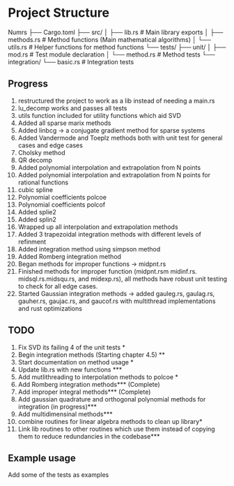 # Project Structure

Numrs
├── Cargo.toml
├── src/
│   ├── lib.rs          # Main library exports
│   ├── methods.rs      # Method functions (Main mathematical algorithms)
│   └── utils.rs        # Helper functions for method functions
└── tests/
    ├── unit/
    │   ├── mod.rs      # Test module declaration
    │   └── method.rs   # Method tests
    └── integration/
        └── basic.rs    # Integration tests
## Progress
1. restructured the project to work as a lib instead of needing a main.rs 
2. lu_decomp works and passes all tests
3. utils function included for utility functions which aid SVD
4. Added all sparse marix methods
5. Added linbcg -> a conjugate gradient method for sparse systems
6. Added Vandermode and Toeplz methods both with unit test for general cases and edge cases
7. Cholsky method
8. QR decomp
9. Added polynomial interpolation and extrapolation from N points
10. Added polynomial interpolation and extrapolation from N points for rational functions
11. cubic spline
12. Polynomial coefficients polcoe
13. Polynomial coefficients polcof
14. Added splie2
15. Added splin2
16. Wrapped up all interpolation and extrapolation methods
17. Added 3 trapezoidal integration methods with different levels of refinment
18. Added integration method using simpson method
19. Added Romberg integration method
20. Began methods for improper functions -> midpnt.rs
21. Finished methods for improper function (midpnt.rsm midinf.rs. midsql.rs.midsqu.rs, and midexp.rs), all methods have robust unit testing to check for all edge cases.
22. Started Gaussian integration methods -> added gauleg.rs, gaulag.rs, gauher.rs, gaujac.rs, and gaucof.rs with multithread implementations and rust optimizations
## TODO 
1. Fix SVD its failing 4 of the unit tests *
2. Begin integration methods (Starting chapter 4.5) **
3. Start documentation on method usage *
4. Update lib.rs with new functions ***
5. Add mutlithreading to interpolation methods to polcoe *
6. Add Romberg integration methods*** (Complete)
7. Add improper integral methods*** (Complete)
8. Add gaussian quadrature and orthogonal polynomial methods for integration (in progress)***
9. Add multidimensinal methods***
10. combine routines for linear algebra methods to clean up library*
11. Link lib routines to other routines which use them instead of copying them to reduce redundancies in the codebase***
## Example usage
Add some of the tests as examples

